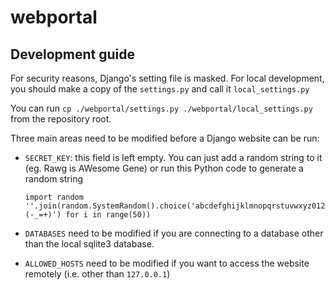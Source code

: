 # webportal

## Development guide
For security reasons, Django's setting file is masked. For local development, you should make a copy of the `settings.py` and call it `local_settings.py`
  
You can run `cp ./webportal/settings.py ./webportal/local_settings.py` from the repository root.

Three main areas need to be modified before a Django website can be run:
* `SECRET_KEY`: this field is left empty. You can just add a random string to it (eg. Rawg is AWesome Gene) or run this Python code to generate a random string
  ```
  import random
  ''.join(random.SystemRandom().choice('abcdefghijklmnopqrstuvwxyz0123456789!@#$%^&*(-_=+)') for i in range(50))
  ```

* `DATABASES` need to be modified if you are connecting to a database other than the local sqlite3 database.

* `ALLOWED_HOSTS` need to be modified if you want to access the website remotely (i.e. other than `127.0.0.1`)
